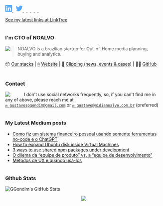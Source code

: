 <p align="left">
  <a href="http://www.linkedin.com/in/gustavogondim">
    <img alt="" width="22px" src="https://github.com/ggondim/ggondim/raw/master/in.svg" />
  </a>
  &nbsp;
  <a href="https://twitter.com/ggondim">
    <img alt="" width="22px" src="https://github.com/ggondim/ggondim/raw/master/twitter.svg" />
  </a>
  &nbsp;
  <a href="https://medium.com/@ggondim">
    <img alt="" width="22px" src="https://cdn.jsdelivr.net/npm/simple-icons@v3/icons/medium.svg" />
  </a>
  &nbsp;
  <a href="https://facebook.com/ggondim">
    <img alt="" width="22px" src="https://cdn.jsdelivr.net/npm/simple-icons@v3/icons/facebook.svg" />
  </a>
  &nbsp;
  <a href="https://instagram.com/gondimgustavo">
    <img alt="" width="22px" src="https://cdn.jsdelivr.net/npm/simple-icons@v3/icons/instagram.svg" />
  </a>
  &nbsp;
  <a href="skype:gustavospgondim">
    <img alt="" width="22px" src="https://cdn.jsdelivr.net/npm/simple-icons@v3/icons/skype.svg" />
  </a>
  &nbsp;
  <a href="steam:ggondim">
    <img alt="" width="22px" src="https://unpkg.com/simple-icons@3.4.0/icons/steam.svg" />
  </a>
</p>

[See my latest links at LinkTree](https://linktr.ee/ggondim)

#

### I'm CTO of NOALVO

<img src="https://avatars0.githubusercontent.com/u/25652394?s=70&v=4" align="left" />

> NOALVO is a brazilian startup for Out-of-Home media planning, buying and analytics.

📦 [Our stacks](https://stackshare.io/companies/noalvo#tech-stacks) | 🖱 [Website](https://midianoalvo.com.br) | 📎 [Clipping (news, events & cases)](http://bit.ly/clipping-noalvo) | 🐱‍👤 [GitHub](https://github.com/noalvo)

#

### Contact

<img src="https://raw.githubusercontent.com/iampavangandhi/iampavangandhi/master/gifs/Hi.gif" width="60px" align="left">

I don't use social networks frequently, so, if you can't find me in any of above, please reach me at
<br/>[`✉ gustavospgondim@gmail.com`](mailto:gustavospgondim@gmail.com) or [`✉ gustavo@midianoalvo.com.br`](mailto:gustavo@midianoalvo.com.br) (preferred)

#

### My Latest Medium posts

<!--START_SECTION:feed-->
* [Como fiz um sistema financeiro pessoal usando somente ferramentas no-code e o ChatGPT](https:&#x2F;&#x2F;blog.ggondim.tech&#x2F;como-fiz-um-sistema-financeiro-pessoal-usando-somente-ferramentas-no-code-e-o-chatgpt-1e9e0234f9f5?source&#x3D;rss-1b3207baaabe------2)
* [How to expand Ubuntu disk inside Virtual Machines](https:&#x2F;&#x2F;blog.ggondim.tech&#x2F;how-to-expand-ubuntu-disk-inside-virtual-machines-f31e667cbf04?source&#x3D;rss-1b3207baaabe------2)
* [3 ways to use shared npm packages under development](https:&#x2F;&#x2F;blog.ggondim.tech&#x2F;3-ways-to-use-shared-npm-packages-under-development-ee756ac2424b?source&#x3D;rss-1b3207baaabe------2)
* [O dilema da “equipe de produto” vs. a “equipe de desenvolvimento”](https:&#x2F;&#x2F;blog.ggondim.tech&#x2F;o-dilema-da-equipe-de-produto-vs-a-equipe-de-desenvolvimento-8ee212f233be?source&#x3D;rss-1b3207baaabe------2)
* [Métodos de UX e quando usá-los](https:&#x2F;&#x2F;blog.ggondim.tech&#x2F;m%C3%A9todos-de-ux-e-quando-us%C3%A1-los-f3d46de73b40?source&#x3D;rss-1b3207baaabe------2)
<!--END_SECTION:feed-->

#

### Github Stats

![GGondim's GitHub Stats](https://github-readme-stats.vercel.app/api?username=ggondim&show_icons=true)


<!-- TODO: https://github.com/JasonEtco/readme-box -->
<!-- TODO: https://github.com/athul/waka-readme -->
<!-- TODO: https://github.com/JasonEtco/readme-box -->

<p align="center"><img src="https://raw.githubusercontent.com/saadeghi/saadeghi/master/dino.gif" /></p>
